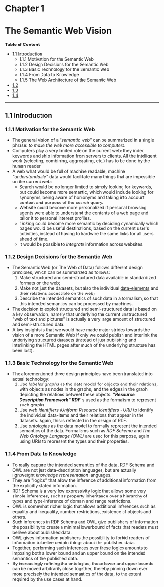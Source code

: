 # **Chapter 1**
# **The Semantic Web Vision**

**Table of Content**
- [1.1 Introduction](#11-introduction)
	- 1.1.1 Motivation for the Semantic Web
	- 1.1.2 Design Decisions for the Semantic Web
	- 1.1.3 Basic Technology for the Semantic Web
	- 1.1.4 From Data to Knowledge
	- 1.1.5 The Web Architecture of the Semantic Web
- [1.2 ]()
- [1.3 ]()
- [1.4 ]()
---

## **1.1 Introduction**
### **1.1.1 Motivation for the Semantic Web**

- The general vision of a *"semantic web"* can be summarized in a single phrase: *to make the web more accessible to computers*.  
- Computers play a very limited role on the current web: they index keywords and ship information from servers to clients. All the intelligent work (selecting, combining, aggregating, etc.) has to be done by the human reader.  
- A web what would be full of machine readable, machine *"understandable"* data would facilitate many things that are impossible on the current web:  
	- Search would be no longer limited to simply looking for keywords, but could become more semantic, which would include looking for synonyms, being aware of homonyms and taking into account context and purpose of the search query.  
	- Website could become more personalized if personal browsing agents were able to understand the contents of a web page and tailor it to personal interest profiles.
	- *Linking* could become more semantic by deciding dynamically which pages would be useful destinations, based on the current user's activities, instead of having to hardwire the same links for all users ahead of time.  
	- It would be possible to *integrate* information across websites.  

### **1.1.2 Design Decisions for the Semantic Web**
- The Semantic Web (or The Web of Data) follows different design principles, which can be summarized as follows:
	1. Make structured and semi-structured data available in standardized formats on the web;  
	2. Make not just the datasets, but also the individual [data-elements](https://en.wikipedia.org/wiki/Data_element) and their relations accessible on the web;  
	3. Describe the intended semantics of such data in a formalism, so that this intended semantics can be processed by machines.  
- The decision to exploit structured and semi-structured data is based on a key observation, namely that underlying the current unstructured "web of text and pictures" is actually a very large amount of structured and semi-structured data.  
- A key insights is that we would have made major strides towards the vision of a more Semantic Web if only we could publish and interlink the underlying structured datasets (instead of just publishing and interlinking the HTML pages after much of the underlying structure has been lost).  

### **1.1.3 Basic Technology for the Semantic Web**
- The aforementioned three design principles have been translated into actual technology:
	1. Use *labeled graphs* as the data model for objects and their relations, with objects as nodes in the graphs, and the edges in the graph depicting the relations betweet these objects. ***"Resource Description Framework" RDF*** is used as the formalism to represent such graphs.  
	2. Use *web identifiers (Uniform Resource Identifiers - URI)* to identify the individual data-items and their relations that appear in the datasets. Again, this is reflected in the design of RDF.  
	3. Use *ontologies* as the data model to formally represent the intended semantics of the data. Formalisms such as *RDF Schema* and *The Web Ontology Language (OWL)* are used for this purpose, again using URIs to reoresent the types and their properties.  

### **1.1.4 From Data to Knowledge**
- To really capture the intended semantics of the data, RDF Schema and OWL are not just data-description languages, but are actually lightweight *knowledge representation* languages.  
- They are "logics" that allow the inference of additional information from the explicitly stated information.  
- RDF Schema is a very low expressivity logic that allows some very simple inferences, such as property inheritance over a hierarchy of types and type-inference of domain and range restrictions.  
- OWL is somewhat richer logic that allows additional inferences such as equality and inequality, number restrictions, existence of objects and others.  
- Such inferences in RDF Schema and OWL give publishers of information the possibility to create a minimal lowerbound of facts that readers must believe about published data.  
- OWL gives information publishers the possibility to forbid readers of information to belive certain things about the published data.  
- Together, performing such inferences over these logics amounts to imposing both a lower bound and an upper bound on the intended semantics of the published data.  
- By increasingly refining the ontologies, these lower and upper bounds can be moved arbitrarily close together, thereby pinning down ever more  precisely the intended semantics of the data, to the extent required by the use cases at hand.  
